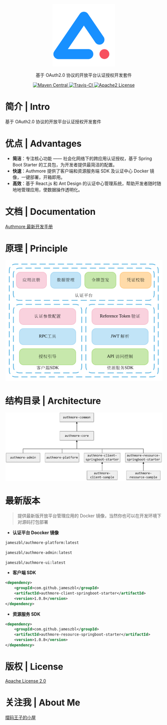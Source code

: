 <p align="center">
  <a href="https://github.com/jameszbl/authmore">
   <img alt="Authmore-Logo" src=".doc/logo.png" width="200px">
  </a>
</p>

<p align="center">
  基于 OAuth2.0 协议的开放平台认证授权开发套件
</p>

<p align="center">
  <a href="https://search.maven.org/search?q=authmore">
    <img alt="Maven Central" src="https://img.shields.io/maven-central/v/com.github.jameszbl/authmore-core.svg?style=flat-square">
  </a>

  <a href="https://travis-ci.org/JamesZBL/authmore-framework">
    <img alt="Travis-CI" src="https://img.shields.io/travis/jameszbl/authmore-framework.svg?style=flat-square">
  </a>

  <a href="https://www.apache.org/licenses/LICENSE-2.0">
    <img alt="Apache2 License" src="https://img.shields.io/badge/license-Apache%202-4EB1BA.svg?style=flat-square">
  </a>
</p>

# 简介 | Intro

基于 OAuth2.0 协议的开放平台认证授权开发套件

# 优点 | Advantages

- **简洁**：专注核心功能 —— 社会化网络下的跨应用认证授权，基于 Spring Boot Starter 的工具包，为开发者提供最简洁的配置。
- **快速**：Authmore 提供了客户端和资源服务端 SDK 及认证中心 Docker 镜像，一键部署，开箱即用。
- **高效**：基于 React.js 和 Ant Design 的认证中心管理系统，帮助开发者随时随地地管理应用，使数据操作透明化。

# 文档 | Documentation

[Authmore 最新开发手册](https://doc.authmore.letec.top)

# 原理 | Principle
![项目架构原理](.doc/principle.svg)

# 结构目录 | Architecture
![项目结构说明](.doc/structure.png)

# 最新版本
> 提供最新版开放平台管理应用的 Docker 镜像，当然你也可以在开发环境下对源码打包部署
* **认证平台 Doccker 镜像**
```
jameszbl/authmore-platform:latest

jameszbl/authmore-admin:latest

jameszbl/authmore-ui:latest
```
* **客户端 SDK**
```xml
<dependency>
    <groupId>com.github.jameszbl</groupId>
    <artifactId>authmore-client-springboot-starter</artifactId>
    <version>1.0.8</version>
</dependency>
```

* **资源服务 SDK**
```xml
<dependency>
    <groupId>com.github.jameszbl</groupId>
    <artifactId>authmore-resource-springboot-starter</artifactId>
    <version>1.0.8</version>
</dependency>
```

# 版权 | License

[Apache License 2.0](https://www.apache.org/licenses/LICENSE-2.0)

# 关注我 | About Me

[摆码王子的小屋](https://b.letec.top)
